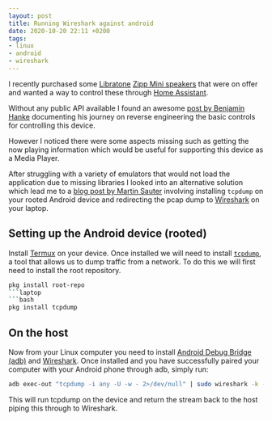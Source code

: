 ```yaml
---
layout: post
title: Running Wireshark against android
date: 2020-10-20 22:11 +0200
tags:
- linux
- android
- wireshark
---
```


I recently purchased some [Libratone][0] [Zipp Mini speakers][1] that were on offer and wanted a way to control these through [Home Assistant][2].

Without any public API available I found an awesome [post by Benjamin Hanke][8] documenting his journey on reverse engineering the basic controls for controlling this device.

However I noticed there were some aspects missing such as getting the now playing information which would be useful for supporting this device as a Media Player.

After struggling with a variety of emulators that would not load the application due to missing libraries I looked into an alternative solution which lead me to a [blog post by Martin Sauter][3] involving installing `tcpdump` on your rooted Android device and redirecting the pcap dump to [Wireshark][6] on your laptop.

## Setting up the Android device (rooted)

Install [Termux][4] on your device. Once installed we will need to install [`tcpdump`][5], a tool that allows us to dump traffic from a network. To do this we will first need to install the root repository.

```bash
pkg install root-repo
```laptop
```bash
pkg install tcpdump
```

## On the host

Now from your Linux computer you need to install [Android Debug Bridge (adb)][7] and [Wireshark][8]. Once installed and you have successfully paired your computer with your Android phone through adb, simply run:

```bash
adb exec-out "tcpdump -i any -U -w - 2>/dev/null" | sudo wireshark -k -S -i -
```

This will run tcpdump on the device and return the stream back to the host piping this through to Wireshark.

[0]: https://www.libratone.com/
[1]: https://www.amazon.de/-/en/Libratone-Wireless-Multiroom-Speaker-Standard/dp/B0150DTEK8
[2]: https://www.home-assistant.io/
[3]: https://blog.wirelessmoves.com/2017/02/adb-and-tcpdump-on-android-for-live-wireshark-tracing.html
[4]: https://termux.com/
[5]: https://www.tcpdump.org/manpages/tcpdump.1.html
[6]: https://www.wireshark.org/
[7]: https://developer.android.com/studio/command-line/adb
[8]: https://benjaminhanke.de/baublog/technik/libratone-zipp-wlan-lautsprecher-in-loxone-einbinden/

